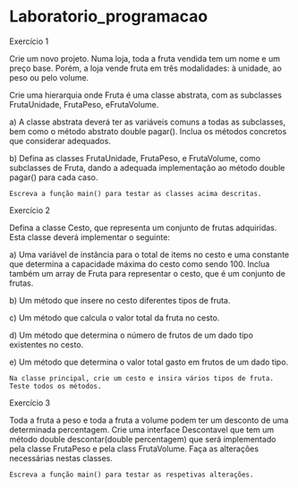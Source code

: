 # Laboratorio_programacao
 
 
 Exercício 1
 
Crie um novo projeto. Numa loja, toda a fruta vendida tem um nome e um preço base. Porém, a loja vende fruta em três modalidades: à unidade, ao peso ou pelo volume. 

Crie uma hierarquia onde Fruta é uma classe abstrata, com as subclasses FrutaUnidade, FrutaPeso, eFrutaVolume.

a) A classe abstrata deverá ter as variáveis comuns a todas as subclasses, bem como o
método abstrato double pagar(). Inclua os métodos concretos que considerar adequados.

b) Defina as classes FrutaUnidade, FrutaPeso, e FrutaVolume, como subclasses de Fruta,
dando a adequada implementação ao método double pagar() para cada caso.

    Escreva a função main() para testar as classes acima descritas.


Exercício 2

Defina a classe Cesto, que representa um conjunto de frutas adquiridas. Esta classe
deverá implementar o seguinte:

a) Uma variável de instância para o total de items no cesto e uma constante que determina a capacidade máxima do cesto como sendo 100. Inclua também um array de Fruta para representar o cesto, que é um conjunto de frutas.

b) Um método que insere no cesto diferentes tipos de fruta.

c) Um método que calcula o valor total da fruta no cesto.

d) Um método que determina o número de frutos de um dado tipo existentes no cesto.

e) Um método que determina o valor total gasto em frutos de um dado tipo.

    Na classe principal, crie um cesto e insira vários tipos de fruta. Teste todos os métodos.
    

Exercício 3

Toda a fruta a peso e toda a fruta a volume podem ter um desconto de uma determinada percentagem. Crie uma interface Descontavel que tem um método double descontar(double percentagem) que será implementado pela classe FrutaPeso e pela class FrutaVolume. Faça as alterações necessárias nestas classes. 

    Escreva a função main() para testar as respetivas alterações.
